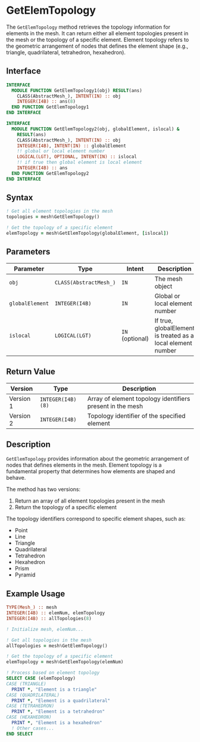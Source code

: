 # GetElemTopology

The `GetElemTopology` method retrieves the topology information for elements in the mesh. It can return either all element topologies present in the mesh or the topology of a specific element. Element topology refers to the geometric arrangement of nodes that defines the element shape (e.g., triangle, quadrilateral, tetrahedron, hexahedron).

## Interface

```fortran
INTERFACE
  MODULE FUNCTION GetElemTopology1(obj) RESULT(ans)
    CLASS(AbstractMesh_), INTENT(IN) :: obj
    INTEGER(I4B) :: ans(8)
  END FUNCTION GetElemTopology1
END INTERFACE

INTERFACE
  MODULE FUNCTION GetElemTopology2(obj, globalElement, islocal) &
    RESULT(ans)
    CLASS(AbstractMesh_), INTENT(IN) :: obj
    INTEGER(I4B), INTENT(IN) :: globalElement
    !! global or local element number
    LOGICAL(LGT), OPTIONAL, INTENT(IN) :: islocal
    !! if true then global element is local element
    INTEGER(I4B) :: ans
  END FUNCTION GetElemTopology2
END INTERFACE
```

## Syntax

```fortran
! Get all element topologies in the mesh
topologies = mesh%GetElemTopology()

! Get the topology of a specific element
elemTopology = mesh%GetElemTopology(globalElement, [islocal])
```

## Parameters

| Parameter       | Type                   | Intent          | Description                                                 |
| --------------- | ---------------------- | --------------- | ----------------------------------------------------------- |
| `obj`           | `CLASS(AbstractMesh_)` | `IN`            | The mesh object                                             |
| `globalElement` | `INTEGER(I4B)`         | `IN`            | Global or local element number                              |
| `islocal`       | `LOGICAL(LGT)`         | `IN` (optional) | If true, globalElement is treated as a local element number |

## Return Value

| Version   | Type              | Description                                               |
| --------- | ----------------- | --------------------------------------------------------- |
| Version 1 | `INTEGER(I4B)(8)` | Array of element topology identifiers present in the mesh |
| Version 2 | `INTEGER(I4B)`    | Topology identifier of the specified element              |

## Description

`GetElemTopology` provides information about the geometric arrangement of nodes that defines elements in the mesh. Element topology is a fundamental property that determines how elements are shaped and behave.

The method has two versions:

1. Return an array of all element topologies present in the mesh
2. Return the topology of a specific element

The topology identifiers correspond to specific element shapes, such as:

- Point
- Line
- Triangle
- Quadrilateral
- Tetrahedron
- Hexahedron
- Prism
- Pyramid

## Example Usage

```fortran
TYPE(Mesh_) :: mesh
INTEGER(I4B) :: elemNum, elemTopology
INTEGER(I4B) :: allTopologies(8)

! Initialize mesh, elemNum...

! Get all topologies in the mesh
allTopologies = mesh%GetElemTopology()

! Get the topology of a specific element
elemTopology = mesh%GetElemTopology(elemNum)

! Process based on element topology
SELECT CASE (elemTopology)
CASE (TRIANGLE)
  PRINT *, "Element is a triangle"
CASE (QUADRILATERAL)
  PRINT *, "Element is a quadrilateral"
CASE (TETRAHEDRON)
  PRINT *, "Element is a tetrahedron"
CASE (HEXAHEDRON)
  PRINT *, "Element is a hexahedron"
  ! Other cases...
END SELECT
```
